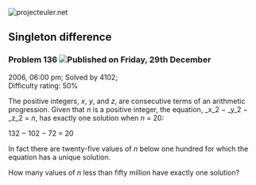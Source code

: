 ![projecteuler.net](images/print_page_logo.png)

## Singleton difference

### Problem 136 ![](images/icon_info.png)Published on Friday, 29th December
2006, 06:00 pm; Solved by 4102;  
Difficulty rating: 50%

The positive integers, _x_, _y_, and _z_, are consecutive terms of an
arithmetic progression. Given that _n_ is a positive integer, the equation,
_x_2 − _y_2 − _z_2 = _n_, has exactly one solution when _n_ = 20:

132 − 102 − 72 = 20

In fact there are twenty-five values of _n_ below one hundred for which the
equation has a unique solution.

How many values of _n_ less than fifty million have exactly one solution?

  
  

